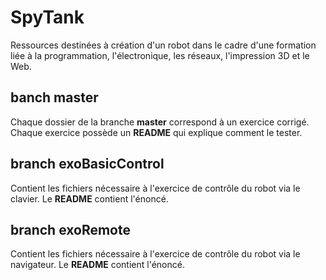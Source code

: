 # SpyTank

Ressources destinées à création d'un robot dans le cadre d'une formation liée à la programmation, l'électronique, les réseaux, l'impression 3D et le Web.

## banch master
Chaque dossier de la branche **master** correspond à un exercice corrigé.
Chaque exercice possède un **README** qui explique comment le tester.

## branch exoBasicControl
Contient les fichiers nécessaire à l'exercice de contrôle du robot via le clavier.
Le **README** contient l'énoncé.

## branch exoRemote
Contient les fichiers nécessaire à l'exercice de contrôle du robot via le navigateur.
Le **README** contient l'énoncé.
